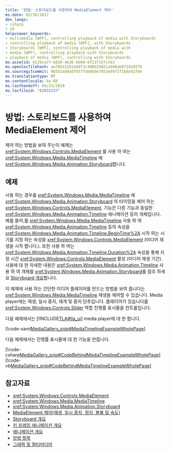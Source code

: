 ```yaml
---
title: '방법: 스토리보드를 사용하여 MediaElement 제어'
ms.date: 03/30/2017
dev_langs:
- csharp
- vb
helpviewer_keywords:
- multimedia [WPF], controlling playback of media with Storyboards
- controlling playback of media [WPF], with Storyboards
- Storyboards [WPF], controlling playback of media with
- media [WPF], controlling playback with Storyboards
- playback of media [WPF], controlling with Storyboards
ms.assetid: 6128ca77-b826-4e36-b968-6f237157c543
ms.openlocfilehash: ae785e11b1da0f2c408b24021ad46ab071419378
ms.sourcegitcommit: 9b552addadfb57fab0b9e7852ed4f1f1b8a42f8e
ms.translationtype: MT
ms.contentlocale: ko-KR
ms.lasthandoff: 04/23/2019
ms.locfileid: "62032237"
---
```

# <a name="how-to-control-a-mediaelement-by-using-a-storyboard"></a>방법: 스토리보드를 사용하여 MediaElement 제어
제어 하는 방법을 보여 주는이 예제는 <xref:System.Windows.Controls.MediaElement> 를 사용 하 여는 <xref:System.Windows.Media.MediaTimeline> 에 <xref:System.Windows.Media.Animation.Storyboard>합니다.  
  
## <a name="example"></a>예제  
 사용 하는 경우를 <xref:System.Windows.Media.MediaTimeline> 에 <xref:System.Windows.Media.Animation.Storyboard> 의 타이밍을 제어 하는 <xref:System.Windows.Controls.MediaElement>, 기능은 다른 기능과 동일한 <xref:System.Windows.Media.Animation.Timeline> 애니메이션 등의 개체입니다. 예를 들어,를 <xref:System.Windows.Media.MediaTimeline> 사용 하 여 <xref:System.Windows.Media.Animation.Timeline> 등의 속성을 <xref:System.Windows.Media.Animation.Timeline.BeginTime%2A> 시작 하는 시기를 지정 하는 속성을 <xref:System.Windows.Controls.MediaElement> (미디어 재생을 시작 합니다.). 또한 사용 하 여는 <xref:System.Windows.Media.Animation.Timeline.Duration%2A> 속성을 통해 지정 시간 <xref:System.Windows.Controls.MediaElement> 활성 (미디어 재생 기간). 사용에 대 한 자세한 내용은 <xref:System.Windows.Media.Animation.Timeline> 사용 하 여 개체를 <xref:System.Windows.Media.Animation.Storyboard>를 참조 하세요 [Storyboard 개요](storyboards-overview.md)합니다.  
  
 이 예제에 사용 하는 간단한 미디어 플레이어를 만드는 방법을 보여 줍니다는 <xref:System.Windows.Media.MediaTimeline> 재생을 제어할 수 있습니다. Media player에는 재생, 일시 중지, 재개 및 중지 단추입니다. 플레이어가 있습니다를 <xref:System.Windows.Controls.Slider> 역할 진행률 표시줄을 컨트롤입니다.  
  
 다음 예제에서는 [!INCLUDE[TLA#tla_ui](../../../../includes/tlasharptla-ui-md.md)] media player에 대 한 합니다.  
  
 [!code-xaml[MediaGallery_snip#MediaTimelineExampleWholePage](~/samples/snippets/visualbasic/VS_Snippets_Wpf/MediaGallery_snip/VB/MediaTimelineExample.xaml#mediatimelineexamplewholepage)]  
  
 다음 예제에서는 진행률 표시줄에 대 한 기능을 만듭니다.  
  
 [!code-csharp[MediaGallery_snip#CodeBehindMediaTimelineExampleWholePage](~/samples/snippets/csharp/VS_Snippets_Wpf/MediaGallery_snip/CSharp/MediaTimelineExample.xaml.cs#codebehindmediatimelineexamplewholepage)]
 [!code-vb[MediaGallery_snip#CodeBehindMediaTimelineExampleWholePage](~/samples/snippets/visualbasic/VS_Snippets_Wpf/MediaGallery_snip/VB/MediaTimelineExample.xaml.vb#codebehindmediatimelineexamplewholepage)]  
  
## <a name="see-also"></a>참고자료

- <xref:System.Windows.Controls.MediaElement>
- <xref:System.Windows.Media.MediaTimeline>
- <xref:System.Windows.Media.Animation.Storyboard>
- [MediaElement 제어(재생, 일시 중지, 정지, 볼륨 및 속도)](how-to-control-a-mediaelement-play-pause-stop-volume-and-speed.md)
- [Storyboard 개요](storyboards-overview.md)
- [키 프레임 애니메이션 개요](key-frame-animations-overview.md)
- [애니메이션 개요](animation-overview.md)
- [방법 항목](audio-and-video-how-to-topics.md)
- [그래픽 및 멀티미디어](index.md)
